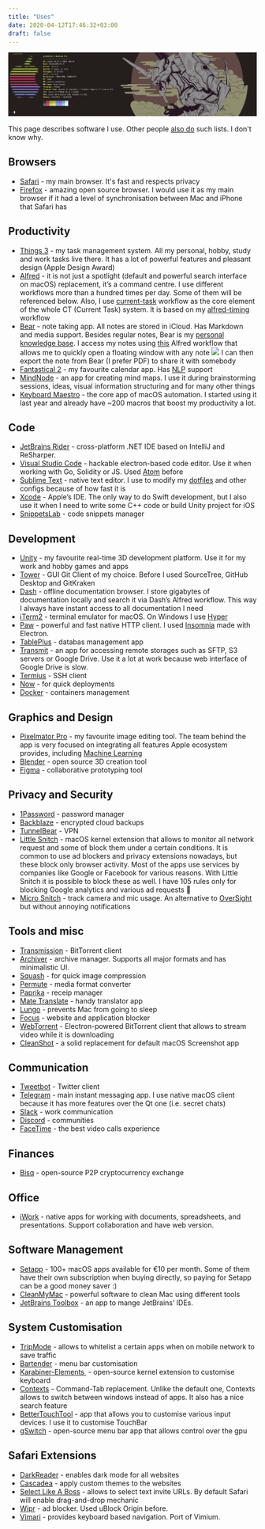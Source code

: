 ```yaml
---
title: "Uses"
date: 2020-04-12T17:46:32+03:00
draft: false
---
```

![screenfetch_mac](https://github.com/skibitsky/dotfiles/raw/master/media/screenshot.png)

This page describes software I use. Other people [also do](https://github.com/wesbos/awesome-uses/#awesome-uses-) such lists. I don't know why.

## Browsers
* [Safari](https://www.apple.com/safari/) - my main browser. It's fast and respects privacy
* [Firefox](https://www.mozilla.org/en-US/firefox/) - amazing open source browser. I would use it as my main browser if it had a level of synchronisation between Mac and iPhone that Safari has

## Productivity 
* [Things 3](http://culturedcode.com) - my task management system. All my personal, hobby, study and work tasks live there. It has a lot of powerful features and pleasant design (Apple Design Award)
* [Alfred](https://www.alfredapp.com) - it is not just a spotlight (default and powerful search interface on macOS) replacement, it’s a command centre. I use different workflows more than a hundred times per day. Some of them will be referenced below. Also, I use [current-task](https://github.com/skibitsky/current-task) workflow as the core element of the whole CT (Current Task) system. It is based on my [alfred-timing](https://github.com/skibitsky/alfred-timing) workflow
* [Bear](https://bear.app) - note taking app. All notes are stored in iCloud. Has Markdown and media support. Besides regular notes, Bear is my [personal knowledge base](https://en.wikipedia.org/wiki/Personal_knowledge_base). I access my notes using [this](https://github.com/drgrib/alfred-bear) Alfred workflow that allows me to quickly open a floating window with any note 
	![](https://skibitsky.com/images/alfred-bear-screenshot.png)
	I can then export the note from Bear (I prefer PDF) to share it with somebody
* [Fantastical 2](https://flexibits.com/fantastical) - my favourite calendar app. Has [NLP](https://en.wikipedia.org/wiki/Natural%20language%20processing) support
* [MindNode](https://mindnode.com) - an app for creating mind maps. I use it during brainstorming sessions, ideas, visual information structuring and for many other things
* [Keyboard Maestro](https://www.keyboardmaestro.com/main/) - the core app of macOS automation. I started using it last year and already have ~200 macros that boost my productivity a lot. 
## Code
* [JetBrains Rider](http://jetbrains.com/rider/) - cross-platform .NET IDE based on IntelliJ and ReSharper.
* [Visual Studio Code](http://code.visualstudio.com) - hackable electron-based code editor. Use it when working with Go, Solidity or JS. Used [Atom](http://atom.io) before
* [Sublime Text](https://www.sublimetext.com) - native text editor. I use to modify my [dotfiles](https://github.com/skibitsky/dotfiles) and other configs because of how fast it is
* [Xcode](https://developer.apple.com/xcode/) - Apple’s IDE. The only way to do Swift development, but I also use it when I need to write some C++ code or build Unity project for iOS
* [SnippetsLab](https://www.renfei.org/snippets-lab/) - code snippets manager
## Development
* [Unity](https://unity3d.com) - my favourite real-time 3D development platform. Use it for my work and hobby games and apps
* [Tower](https://www.git-tower.com/) - GUI Git Client of my choice. Before I used SourceTree, GitHub Desktop and GitKraken
* [Dash](https://kapeli.com/dash) - offline documentation browser. I store gigabytes of documentation locally and search it via Dash’s Alfred workflow. This way I always have instant access to all documentation I need
* [iTerm2](https://iterm2.com) - terminal emulator for macOS. On Windows I use [Hyper](https://hyper.is)
* [Paw](https://paw.cloud) - powerful and fast native HTTP client. I used [Insomnia](http://insomnia.rest) made with Electron.
* [TablePlus](https://tableplus.com) - databas management app
* [Transmit](https://panic.com/transmit/) - an app for accessing remote storages such as SFTP, S3 servers or Google Drive. Use it a lot at work because web interface of Google Drive is slow.
* [Termius](https://www.termius.com) - SSH client
* [Now](https://zeit.co/home) - for quick deployments
* [Docker](https://www.docker.com) - containers management
## Graphics and Design
* [Pixelmator Pro](http://pixelmator.com/pro/) - my favourite image editing tool. The team behind the app is very focused on integrating all features Apple ecosystem provides, including [Machine Learning](https://www.pixelmator.com/pro/machine-learning/)
* [Blender](http://blender.org) - open source 3D creation tool
* [Figma](http://figma.com) - collaborative prototyping tool
## Privacy and Security
* [1Password](http://1Password.com) - password manager
* [Backblaze](http://backblaze.com) - encrypted cloud backups
* [TunnelBear](https://www.tunnelbear.com) - VPN
* [Little Snitch](https://www.obdev.at/products/littlesnitch/index.html) - macOS kernel extension that allows to monitor all network request and some of block them under a certain conditions. It is common to use ad blockers and privacy extensions nowadays, but these block only browser activity. Most of the apps use services by companies like Google or Facebook for various reasons. With Little Snitch it is possible to block these as well. I have 105 rules only for blocking Google analytics and various ad requests 🙂
* [Micro Snitch](https://www.obdev.at/products/microsnitch/index.html) - track camera and mic usage. An alternative to [OverSight](https://www.producthunt.com/posts/oversight-2) but without annoying notifications
## Tools and misc 
* [Transmission](https://transmissionbt.com/)  - BitTorrent client
* [Archiver](https://archiverapp.com) - archive manager. Supports all major formats and has minimalistic UI.
* [Squash](https://www.realmacsoftware.com/squash/) - for quick image compression
* [Permute](https://software.charliemonroe.net/permute/) - media format converter
* [Paprika](http://www.paprikaapp.com) - receip manager 
* [Mate Translate](https://gikken.co/mate-translate/) - handy translator app
* [Lungo](https://sindresorhus.com/lungo) - prevents Mac from going to sleep
* [Focus](https://heyfocus.com/?utm_source=focus_about) - website and application blocker
* [WebTorrent](https://webtorrent.io) - Electron-powered BitTorrent client that allows to stream video while it is downloading
* [CleanShot](https://getcleanshot.com) - a solid replacement for default macOS Screenshot app
## Communication
* [Tweetbot](https://tapbots.com/tweetbot/mac/) - Twitter client
* [Telegram](https://telegram.org) - main instant messaging app. I use native macOS client because it has more features over the Qt one (i.e. secret chats)
* [Slack](https://slack.com) - work communication
* [Discord](http://discordapp.com) - communities
* [FaceTime](https://en.wikipedia.org/wiki/FaceTime) - the best video calls experience
## Finances
* [Bisq](https://bisq.network) - open-source P2P cryptocurrency exchange
## Office 
* [iWork](https://www.apple.com/iwork/) - native apps for working with documents, spreadsheets, and presentations. Support collaboration and have web version.
## Software Management
* [Setapp](https://setapp.com) - 100+ macOS apps available for €10 per month. Some of them have their own subscription when buying directly, so paying for Setapp can be a good money saver :) 
* [CleanMyMac](https://cleanmymac.com) - powerful software to clean Mac using different tools
* [JetBrains Toolbox](https://www.jetbrains.com/toolbox-app/) - an app to mange JetBrains’ IDEs.
## System Customisation
* [TripMode](https://www.tripmode.ch) - allows to whitelist a certain apps when on mobile network to save traffic
* [Bartender](https://www.macbartender.com) - menu bar customisation
* [Karabiner-Elements ](https://karabiner-elements.pqrs.org) - open-source kernel extension to customise keyboard
* [Contexts](https://contexts.co) - Command-Tab replacement. Unlike the default one, Contexts allows to switch between windows instead of apps. It also has a nice search feature
* [BetterTouchTool](https://folivora.ai) - app that allows you to customise various input devices. I use it to customise TouchBar
* [gSwitch](https://codyschrank.github.io/gSwitch/) - open-source menu bar app that allows control over the gpu
## Safari Extensions 
* [DarkReader](http://darkreader.org) - enables dark mode for all websites
* [Cascadea](https://cascadea.app) - apply custom themes to the websites
* [Select Like A Boss](https://apps.apple.com/lt/app/select-like-a-boss/id1437310115?mt=12) - allows to select text invite URLs. By default Safari will enable drag-and-drop mechanic
* [Wipr](https://giorgiocalderolla.com/wipr.html) - ad blocker. Used uBlock Origin before.
* [Vimari](https://github.com/televator-apps/vimari#readme) - provides keyboard based navigation. Port of Vimium.

